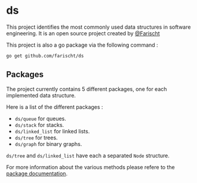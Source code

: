 # ds

This project identifies the most commonly used data structures in software engineering. It is an open source project created by [@Farischt](https://github.com/farischt)

This project is also a go package via the following command :

```bash
go get github.com/farischt/ds
```

## Packages

The project currently contains 5 different packages, one for each implemented data structure.

Here is a list of the different packages :

- `ds/queue` for queues.
- `ds/stack` for stacks.
- `ds/linked_list` for linked lists.
- `ds/tree` for trees.
- `ds/graph` for binary graphs.

`ds/tree` and `ds/linked_list` have each a separated `Node` structure.

For more information about the various methods please refere to the [package documentation](https://pkg.go.dev/github.com/farischt/ds).
